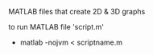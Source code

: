 MATLAB files that create 2D & 3D graphs

to run MATLAB file 'script.m'
* matlab -nojvm < scriptname.m
